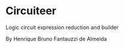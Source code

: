 # Circuiteer
Logic circuit expression reduction and builder


By Henrique Bruno Fantauzzi de Almeida
